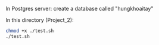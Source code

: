 
In Postgres server: create a database called "hungkhoaitay"

In this directory (Project_2):

```sh
chmod +x ./test.sh
./test.sh
```

